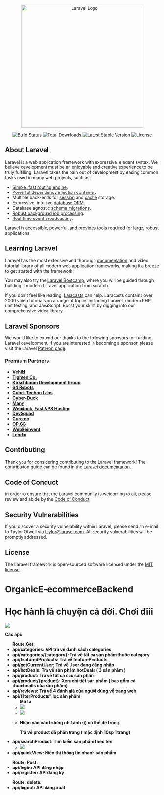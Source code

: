 <p align="center"><a href="https://laravel.com" target="_blank"><img src="https://raw.githubusercontent.com/laravel/art/master/logo-lockup/5%20SVG/2%20CMYK/1%20Full%20Color/laravel-logolockup-cmyk-red.svg" width="400" alt="Laravel Logo"></a></p>

<p align="center">
<a href="https://github.com/laravel/framework/actions"><img src="https://github.com/laravel/framework/workflows/tests/badge.svg" alt="Build Status"></a>
<a href="https://packagist.org/packages/laravel/framework"><img src="https://img.shields.io/packagist/dt/laravel/framework" alt="Total Downloads"></a>
<a href="https://packagist.org/packages/laravel/framework"><img src="https://img.shields.io/packagist/v/laravel/framework" alt="Latest Stable Version"></a>
<a href="https://packagist.org/packages/laravel/framework"><img src="https://img.shields.io/packagist/l/laravel/framework" alt="License"></a>
</p>

## About Laravel

Laravel is a web application framework with expressive, elegant syntax. We believe development must be an enjoyable and creative experience to be truly fulfilling. Laravel takes the pain out of development by easing common tasks used in many web projects, such as:

- [Simple, fast routing engine](https://laravel.com/docs/routing).
- [Powerful dependency injection container](https://laravel.com/docs/container).
- Multiple back-ends for [session](https://laravel.com/docs/session) and [cache](https://laravel.com/docs/cache) storage.
- Expressive, intuitive [database ORM](https://laravel.com/docs/eloquent).
- Database agnostic [schema migrations](https://laravel.com/docs/migrations).
- [Robust background job processing](https://laravel.com/docs/queues).
- [Real-time event broadcasting](https://laravel.com/docs/broadcasting).

Laravel is accessible, powerful, and provides tools required for large, robust applications.

## Learning Laravel

Laravel has the most extensive and thorough [documentation](https://laravel.com/docs) and video tutorial library of all modern web application frameworks, making it a breeze to get started with the framework.

You may also try the [Laravel Bootcamp](https://bootcamp.laravel.com), where you will be guided through building a modern Laravel application from scratch.

If you don't feel like reading, [Laracasts](https://laracasts.com) can help. Laracasts contains over 2000 video tutorials on a range of topics including Laravel, modern PHP, unit testing, and JavaScript. Boost your skills by digging into our comprehensive video library.

## Laravel Sponsors

We would like to extend our thanks to the following sponsors for funding Laravel development. If you are interested in becoming a sponsor, please visit the Laravel [Patreon page](https://patreon.com/taylorotwell).

### Premium Partners

- **[Vehikl](https://vehikl.com/)**
- **[Tighten Co.](https://tighten.co)**
- **[Kirschbaum Development Group](https://kirschbaumdevelopment.com)**
- **[64 Robots](https://64robots.com)**
- **[Cubet Techno Labs](https://cubettech.com)**
- **[Cyber-Duck](https://cyber-duck.co.uk)**
- **[Many](https://www.many.co.uk)**
- **[Webdock, Fast VPS Hosting](https://www.webdock.io/en)**
- **[DevSquad](https://devsquad.com)**
- **[Curotec](https://www.curotec.com/services/technologies/laravel/)**
- **[OP.GG](https://op.gg)**
- **[WebReinvent](https://webreinvent.com/?utm_source=laravel&utm_medium=github&utm_campaign=patreon-sponsors)**
- **[Lendio](https://lendio.com)**

## Contributing

Thank you for considering contributing to the Laravel framework! The contribution guide can be found in the [Laravel documentation](https://laravel.com/docs/contributions).

## Code of Conduct

In order to ensure that the Laravel community is welcoming to all, please review and abide by the [Code of Conduct](https://laravel.com/docs/contributions#code-of-conduct).

## Security Vulnerabilities

If you discover a security vulnerability within Laravel, please send an e-mail to Taylor Otwell via [taylor@laravel.com](mailto:taylor@laravel.com). All security vulnerabilities will be promptly addressed.

## License

The Laravel framework is open-sourced software licensed under the [MIT license](https://opensource.org/licenses/MIT).
# OrganicE-ecommerceBackend
<h1>Học hành là chuyện cả đời. Chơi điii</h1>
<img src="https://thecaninebuddy.com/wp-content/uploads/2021/08/crying-cat-meme-2048x1152.jpg?ezimgfmt=ng%3Awebp%2Fngcb1%2Frs%3Adevice%2Frscb1-1">

<b>Các api:<b/>
    <ul>
    Route:Get:
        <li>api/categories: API trả về danh sách categories</li>
        <li>api/categories/{category}: Trả về tất cả sản phẩm thuộc category</li>
        <li>api/featuredProducts: Trả về featureProducts</li>
        <li>api/getCurrentUser: Trả về User đang đăng nhập</li>
        <li>api/hotDeals: Trả về sản phẩm hotDeals ( 3 sản phẩm )</li>
        <li>api/product: Trả về tất cả các sản phẩm</li>
        <li>api/product/{product}: Xem chi tiết sản phẩm ( bao gồm cả thumbnails của sản phẩm)</li>
        <li>api/reviews: Trả về 4 đánh giá của người dùng về trang web</li> 
        <li>api/filterProducts" lọc sản phẩm
            <ul>
                Mô tả 
                <li>
                    <img src="https://scontent.fhan5-8.fna.fbcdn.net/v/t1.15752-9/387583222_1068103284110246_8996741958876999568_n.png?_nc_cat=108&ccb=1-7&_nc_sid=ae9488&_nc_ohc=5Xdfx3G5naMAX8164wS&_nc_ht=scontent.fhan5-8.fna&_nc_e2o=s&oh=03_AdS9YnCHzXui9D5mM-RCXZQtsQPMe_jFk96plQT-ffH6gA&oe=654B7B5A">
                </li>
                <li>
                    <img src="https://scontent.fhan5-9.fna.fbcdn.net/v/t1.15752-9/387525071_700266018240312_7259775648934234955_n.png?_nc_cat=109&ccb=1-7&_nc_sid=ae9488&_nc_ohc=rCSb91y3WtgAX_r2pWL&_nc_ht=scontent.fhan5-9.fna&_nc_e2o=s&oh=03_AdRNtQd1thMG9EMeZqRe7UDK2EWnmtnvUtJSD7aalB3EEA&oe=654B6A25">
                </li>
                <li>
                    <p>Nhận vào các trường như ảnh :)) có thể để trống </p>
                    <p>Trả về product đã phân trang ( mặc định 10sp 1 trang)</p>
                </li>
            </ul>
        </li>
        <li>api/searchProduct: Tìm kiếm sản phẩm theo tên
            <ul>
                <li><img src="https://scontent.fhan5-2.fna.fbcdn.net/v/t1.15752-9/387488755_323564463594714_2478060476593310063_n.png?_nc_cat=104&ccb=1-7&_nc_sid=ae9488&_nc_ohc=W7CbylSAqSgAX9QX87l&_nc_ht=scontent.fhan5-2.fna&_nc_e2o=s&oh=03_AdTycbUnz66JrXPYdJZOHxr1Ttvy_FNKqa0APL0rvkizTg&oe=654B7A42"></li>
            </ul>
        </li>
        <li>api/quickView: Hiển thị thông tin nhanh sản phẩm</li>
    </ul>
<ul>
    Route: Post:
    <li>api/login: API đăng nhập</li>
    <li>api/register: API đăng ký</li>    
</ul>
<ul>
    Route: delete:
    <li>api/logout: API đăng xuất</li>  
</ul>
    
